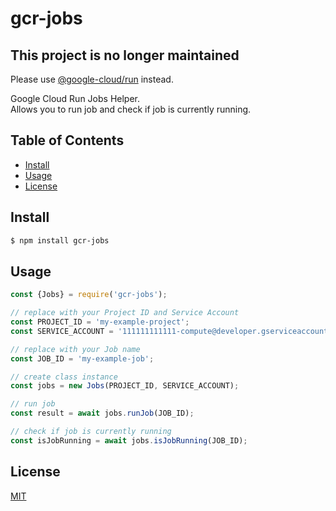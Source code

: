 # gcr-jobs

## This project is no longer maintained
Please use [@google-cloud/run](https://npmjs.com/package/@google-cloud/run) instead.


Google Cloud Run Jobs Helper.  
Allows you to run job and check if job is currently running.

## Table of Contents

- [Install](#install)
- [Usage](#usage)
- [License](#license)

## Install

```bash
$ npm install gcr-jobs
```

## Usage

```js
const {Jobs} = require('gcr-jobs');

// replace with your Project ID and Service Account
const PROJECT_ID = 'my-example-project';
const SERVICE_ACCOUNT = '111111111111-compute@developer.gserviceaccount.com';

// replace with your Job name
const JOB_ID = 'my-example-job';

// create class instance
const jobs = new Jobs(PROJECT_ID, SERVICE_ACCOUNT);

// run job
const result = await jobs.runJob(JOB_ID);

// check if job is currently running
const isJobRunning = await jobs.isJobRunning(JOB_ID);
```

## License

[MIT](LICENSE)
